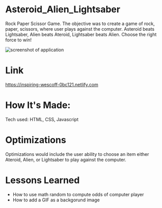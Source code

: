 # Asteroid_Alien_Lightsaber
 Rock Paper Scissor Game. The objective was to create a game of rock, paper, scissors, where user plays against the computer. Asteroid beats Lightsaber, Alien beats Ateroid, Lightsaber beats Alien. Choose the right force to win! 

![ screenshot of application](https://github.com/asiahbennettdev/Asteroid_Alien_Lightsaber/blob/master/css/images/aal.png)
# Link
https://inspiring-wescoff-0bc121.netlify.com

# How It's Made:
Tech used: HTML, CSS, Javascript

# Optimizations
Optimizations would include the user ability to choose an item either Ateroid, Alien, or Lightsaber to play against the computer. 

# Lessons Learned 
* How to use math random to compute odds of computer player 
* How to add a GIF as a backgorund image 
